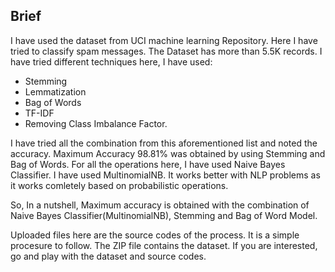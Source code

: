 ## Brief

I have used the dataset from UCI machine learning Repository. Here I have tried to classify spam messages. The Dataset has more than 5.5K records.
I have tried different techniques here, I have used:
* Stemming
* Lemmatization
* Bag of Words
* TF-IDF
* Removing Class Imbalance Factor.

I have tried all the combination from this aforementioned list and noted the accuracy. Maximum Accuracy 98.81% was obtained by using Stemming and Bag of Words. For all the operations here, I have used Naive Bayes Classifier. I have used MultinomialNB. It works better with NLP problems as it works comletely based on probabilistic operations. 

So, In a nutshell, Maximum accuracy is obtained with the combination of Naive Bayes Classifier(MultinomialNB), Stemming and Bag of Word Model.

Uploaded files here are the source codes of the process. It is a simple procesure to follow. The ZIP file contains the dataset. If you are interested, go and play with the dataset and source codes.
